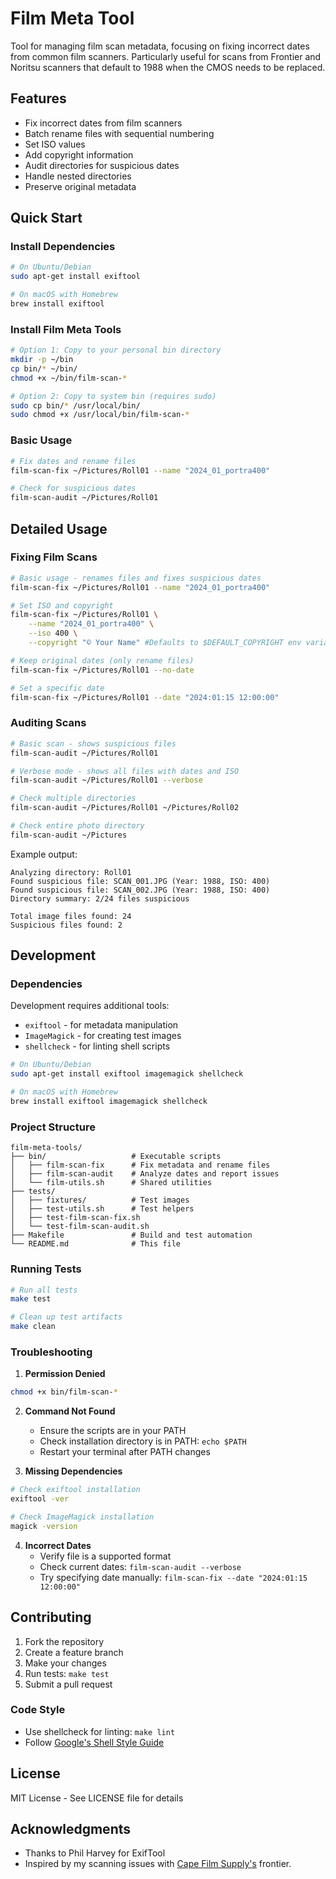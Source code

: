 # Film Meta Tool

Tool for managing film scan metadata, focusing on fixing incorrect dates from common film scanners. Particularly useful for scans from Frontier and Noritsu scanners that default to 1988 when the CMOS needs to be replaced.

## Features

- Fix incorrect dates from film scanners
- Batch rename files with sequential numbering
- Set ISO values
- Add copyright information
- Audit directories for suspicious dates
- Handle nested directories
- Preserve original metadata

## Quick Start

### Install Dependencies

```bash
# On Ubuntu/Debian
sudo apt-get install exiftool

# On macOS with Homebrew
brew install exiftool
```

### Install Film Meta Tools

```bash
# Option 1: Copy to your personal bin directory
mkdir -p ~/bin
cp bin/* ~/bin/
chmod +x ~/bin/film-scan-*

# Option 2: Copy to system bin (requires sudo)
sudo cp bin/* /usr/local/bin/
sudo chmod +x /usr/local/bin/film-scan-*
```

### Basic Usage

```bash
# Fix dates and rename files
film-scan-fix ~/Pictures/Roll01 --name "2024_01_portra400"

# Check for suspicious dates
film-scan-audit ~/Pictures/Roll01
```

## Detailed Usage

### Fixing Film Scans

```bash
# Basic usage - renames files and fixes suspicious dates
film-scan-fix ~/Pictures/Roll01 --name "2024_01_portra400"

# Set ISO and copyright
film-scan-fix ~/Pictures/Roll01 \
    --name "2024_01_portra400" \
    --iso 400 \
    --copyright "© Your Name" #Defaults to $DEFAULT_COPYRIGHT env variable.

# Keep original dates (only rename files)
film-scan-fix ~/Pictures/Roll01 --no-date

# Set a specific date
film-scan-fix ~/Pictures/Roll01 --date "2024:01:15 12:00:00"
```

### Auditing Scans

```bash
# Basic scan - shows suspicious files
film-scan-audit ~/Pictures/Roll01

# Verbose mode - shows all files with dates and ISO
film-scan-audit ~/Pictures/Roll01 --verbose

# Check multiple directories
film-scan-audit ~/Pictures/Roll01 ~/Pictures/Roll02

# Check entire photo directory
film-scan-audit ~/Pictures
```

Example output:
```
Analyzing directory: Roll01
Found suspicious file: SCAN_001.JPG (Year: 1988, ISO: 400)
Found suspicious file: SCAN_002.JPG (Year: 1988, ISO: 400)
Directory summary: 2/24 files suspicious

Total image files found: 24
Suspicious files found: 2
```

## Development

### Dependencies

Development requires additional tools:
- `exiftool` - for metadata manipulation
- `ImageMagick` - for creating test images
- `shellcheck` - for linting shell scripts

```bash
# On Ubuntu/Debian
sudo apt-get install exiftool imagemagick shellcheck

# On macOS with Homebrew
brew install exiftool imagemagick shellcheck
```

### Project Structure

```
film-meta-tools/
├── bin/                   # Executable scripts
│   ├── film-scan-fix      # Fix metadata and rename files
│   ├── film-scan-audit    # Analyze dates and report issues
│   └── film-utils.sh      # Shared utilities
├── tests/
│   ├── fixtures/          # Test images
│   ├── test-utils.sh      # Test helpers
│   ├── test-film-scan-fix.sh
│   └── test-film-scan-audit.sh
├── Makefile               # Build and test automation
└── README.md              # This file
```

### Running Tests

```bash
# Run all tests
make test

# Clean up test artifacts
make clean
```

### Troubleshooting

1. **Permission Denied**
```bash
chmod +x bin/film-scan-*
```

2. **Command Not Found**
   - Ensure the scripts are in your PATH
   - Check installation directory is in PATH: `echo $PATH`
   - Restart your terminal after PATH changes

3. **Missing Dependencies**
```bash
# Check exiftool installation
exiftool -ver

# Check ImageMagick installation
magick -version
```

4. **Incorrect Dates**
   - Verify file is a supported format
   - Check current dates: `film-scan-audit --verbose`
   - Try specifying date manually: `film-scan-fix --date "2024:01:15 12:00:00"`

## Contributing

1. Fork the repository
2. Create a feature branch
3. Make your changes
4. Run tests: `make test`
5. Submit a pull request

### Code Style
- Use shellcheck for linting: `make lint`
- Follow [Google's Shell Style Guide](https://google.github.io/styleguide/shellguide.html)

## License

MIT License - See LICENSE file for details

## Acknowledgments

- Thanks to Phil Harvey for ExifTool
- Inspired by my scanning issues with [Cape Film Supply's](https://capefilmsupply.co.za/) frontier.